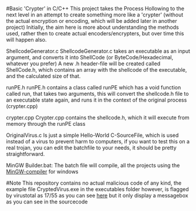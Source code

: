 #Basic 'Crypter' in C/C++
This project takes the Process Hollowing to the next level in an attempt to create something more like a 'crypter' (without the actual encryption or encoding, which will be added later in another project) Initially, the aim here is more about understanding the methods used, rather then to create actual encoders/encrypters, but over time this will happen also.

ShellcodeGenerator.c
ShellcodeGenerator.c takes an executable as an input argument, and converts it into ShellCode (or ByteCode/Hexadecimal, whatever you prefer) A new .h header-file will be created called ShellCode.h, which contains an array with the shellcode of the executable, and the calculated size of that.

runPE.h
runPE.h contains a class called runPE which has a void function called run, that takes two arguments, this will convert the shellcode.h file to an executable state again, and runs it in the context of the original process (crypter.cpp)

crypter.cpp
Crypter.cpp contains the shellcode.h, which it will execute from memory through the runPE class

OriginalVirus.c
Is just a simple Hello-World C-SourceFile, which is used instead of a virus to prevent harm to computers, if you want to test this on a real trojan, you can edit the batchfile to your needs, it should be pretty straightforward.

MinGW Builder.bat: 
The batch file will compile, all the projects using the [MinGW-compiler](http://www.mingw.org/) for windows

#Note
This repository contains no actual malicious code of any kind, the example file CryptedVirus.exe in the executables folder however, is flagged by virustotal as 17/55 as you can see [here](https://www.virustotal.com/en-gb/file/88d762cc978932e939bb5936956eb3cfb8826b2611705dbb02fa437b4e29193a/analysis/1438197026/) but it only display a messagebox as you can see in the sourcecode
